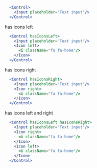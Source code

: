 ```jsx
  <Control>
    <Input placeholder="Text input"/>
  </Control>
```

has icons left
```jsx
  <Control hasIconsLeft>
    <Input placeholder="Text input"/>
    <Icon left>
      <i className="fa fa-home"/>
    </Icon>
  </Control>
```

has icons right
```jsx
  <Control hasIconsRight>
    <Input placeholder="Text input"/>
    <Icon right>
      <i className="fa fa-home"/>
    </Icon>
  </Control>
```

has icons left and right
```jsx
  <Control hasIconsLeft hasIconsRight>
    <Input placeholder="Text input"/>
    <Icon right>
      <i className="fa fa-home"/>
    </Icon>
    <Icon left>
      <i className="fa fa-home"/>
    </Icon>
  </Control>
```
